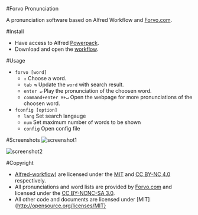 #Forvo Pronunciation

A pronunciation software based on Alfred Workflow and [Forvo.com](http://www.forvo.com/).

#Install
- Have access to Alfred [Powerpack](http://www.alfredapp.com/powerpack/).
- Download and open the [workflow](Forvo.alfredworkflow?raw=true).

#Usage
- `forvo [word]`
	- `↕` Choose a word.
	- `tab ↹` Update the `word` with search result.
	- `enter ↵` Play the pronunciation of the choosen word.
	- `command+enter ⌘+↵` Open the webpage for more pronunciations of the choosen word.
- `fconfig [option]`
	- `lang` Set search langauge
	- `num` Set maximum number of words to be shown
	- `config` Open config file
	


#Screenshots
![screenshot1](screenshots/screenshot1?raw=true)

![screenshot2](screenshots/screenshot2?raw=true)

#Copyright
- [Alfred-workflow](https://github.com/deanishe/alfred-workflow)) are licensed under the [MIT](http://opensource.org/licenses/MIT) and [CC BY-NC 4.0](https://creativecommons.org/licenses/by-nc/4.0/legalcode) respectively.
- All pronunciations and word lists are provided by [Forvo.com](http://www.forvo.com/) and licensed under the [CC BY-NCNC-SA 3.0](https://creativecommons.org/licenses/by-nc-sa/3.0/).
- All other code and documents are licensed under [MIT]{http://opensource.org/licenses/MIT}
